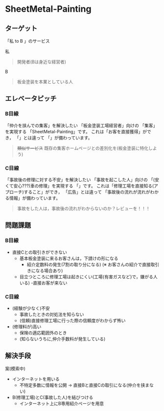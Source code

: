 # SheetMetal-Painting

## ターゲット
「私 to B 」のサービス

私
> 開発者(Bは身近な経営者)

B
> 板金塗装を本業としている人


## エレベータピッチ

### B目線
「仲介を挟んでの集客」を解決したい
「板金塗装工場経営者」向けの
「集客」を実現する
「SheetMetal-Painting」です。
これは「お客を直接獲得」ができ，
「」とは違って
「」が備わっています。
> ~~類似サービス~~ 既存の集客ホームページとの差別化を(板金塗装に特化しよう)
### C目線
「事故後の修理に対する不安」を解決したい
「事故を起こした人」向けの
「(安くて安心???)車の修理」を実現する
「」です。
これは「修理工場を直接知る(アプローチ)すること」ができ，
「広告」とは違って
「事故後の流れが流れがわかる情報」が備わっています。
> 事故をした人は，事故後の流れがわからないのか？レビューを！！！

## 問題課題
### B目線
- 直接Cとの取引きができない
	- 基本板金塗装に来るお客さんは，下請けの形になる
		- 紹介定数料の発生(7割の取り分になる)
		  (※ お客さんの紹介で直接取引きになる場合あり)
	- 目立つところに修理工場は起きにくい(工場{有害ガスなど}で，嫌がる人いる)
		-直接お客が来ない
### C目線
- (経験が少なく)不安
	- 事故したときの対処法を知らない
	- (信頼)直接修理工場に行った際の信頼度がわからず怖い
- (修理料が)高い
	- 保険の適応範囲外のとき
	- (知らないうちに,仲介手数料が発生している)


## 解決手段
案(模索中)
- インターネットを用いる
	- 不特定多数に情報を公開 -> 直接Bと直接Cの取引になる(仲介を挟まない)
- B(修理工場)とC(事故した人)を結びつける
	- インターネット上にB専用紹介ページを用意
